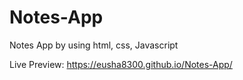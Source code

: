 # Notes-App
Notes App by using html, css, Javascript

Live Preview:
https://eusha8300.github.io/Notes-App/
